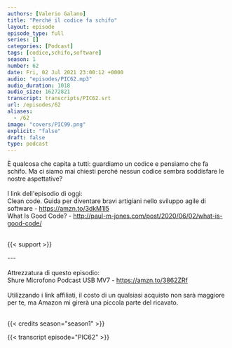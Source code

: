 ```yaml
---
authors: [Valerio Galano]
title: "Perché il codice fa schifo"
layout: episode
episode_type: full
series: []
categories: [Podcast]
tags: [codice,schifo,software]
season: 1
number: 62
date: Fri, 02 Jul 2021 23:00:12 +0000
audio: "episodes/PIC62.mp3"
audio_duration: 1018
audio_size: 16272821
transcript: transcripts/PIC62.srt
url: /episodes/62
aliases: 
  - /62
image: "covers/PIC99.png"
explicit: "false"
draft: false
type: podcast
---
```

È qualcosa che capita a tutti: guardiamo un codice e pensiamo che fa schifo. Ma ci siamo mai chiesti perché nessun codice sembra soddisfare le nostre aspettative?<br />
<br />
I link dell'episodio di oggi: <br />
Clean code. Guida per diventare bravi artigiani nello sviluppo agile di software - <a href="https://amzn.to/3dkM1l5" rel="noopener">https://amzn.to/3dkM1l5</a> <br />
What Is Good Code? - <a href="http://paul-m-jones.com/post/2020/06/02/what-is-good-code/" rel="noopener">http://paul-m-jones.com/post/2020/06/02/what-is-good-code/</a> <br />
<br />


{{< support >}}

---<br />
<br />
Attrezzatura di questo episodio:<br />
Shure Microfono Podcast USB MV7 - <a href="https://amzn.to/3862ZRf" rel="noopener">https://amzn.to/3862ZRf</a>  <br />
<br />
Utilizzando i link affiliati, il costo di un qualsiasi acquisto non sarà maggiore per te, ma Amazon mi girerà una piccola parte del ricavato. <br />
<br />


{{< credits season="season1" >}}

<!-- more -->

{{< transcript episode="PIC62" >}}
